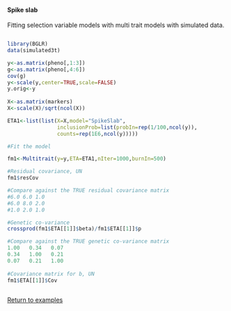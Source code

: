 #### Spike slab

Fitting selection variable models with multi trait models with simulated data.

```R

library(BGLR)
data(simulated3t)

y<-as.matrix(pheno[,1:3])
g<-as.matrix(pheno[,4:6])
cov(g)
y<-scale(y,center=TRUE,scale=FALSE)
y.orig<-y
	
X<-as.matrix(markers)
X<-scale(X)/sqrt(ncol(X))

ETA1<-list(list(X=X,model="SpikeSlab",
		        inclusionProb=list(probIn=rep(1/100,ncol(y)),
		        counts=rep(1E6,ncol(y)))))

#Fit the model

fm1<-Multitrait(y=y,ETA=ETA1,nIter=1000,burnIn=500)

#Residual covariance, UN
fm1$resCov

#Compare against the TRUE residual covariance matrix
#6.0 6.0 1.0
#6.0 8.0 2.0  
#1.0 2.0 1.0

#Genetic co-variance
crossprod(fm1$ETA[[1]]$beta)/fm1$ETA[[1]]$p

#Compare against the TRUE genetic co-variance matrix
1.00   0.34   0.07
0.34   1.00   0.21 
0.07   0.21   1.00 
	
#Covariance matrix for b, UN
fm1$ETA[[1]]$Cov
	           

```

[Return to examples](https://github.com/gdlc/BGLR-R/blob/master/README.md)
